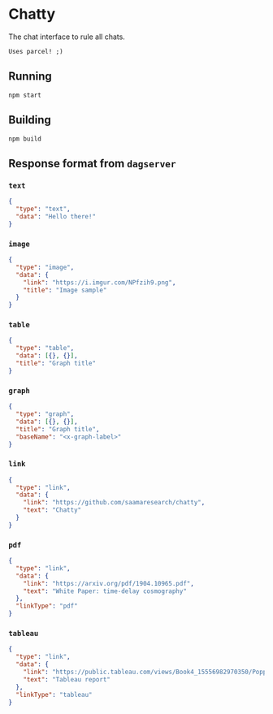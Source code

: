 # Chatty

The chat interface to rule all chats.

`Uses parcel! ;)`

## Running

```
npm start
```

## Building

```
npm build
```

## Response format from `dagserver`

### `text`

```json
{
  "type": "text",
  "data": "Hello there!"
}
```

### `image`

```json
{
  "type": "image",
  "data": {
    "link": "https://i.imgur.com/NPfzih9.png",
    "title": "Image sample"
  }
}
```

### `table`

```json
{
  "type": "table",
  "data": [{}, {}],
  "title": "Graph title"
}
```

### `graph`

```json
{
  "type": "graph",
  "data": [{}, {}],
  "title": "Graph title",
  "baseName": "<x-graph-label>"
}
```

### `link`

```json
{
  "type": "link",
  "data": {
    "link": "https://github.com/saamaresearch/chatty",
    "text": "Chatty"
  }
}
```

### `pdf`

```json
{
  "type": "link",
  "data": {
    "link": "https://arxiv.org/pdf/1904.10965.pdf",
    "text": "White Paper: time-delay cosmography"
  },
  "linkType": "pdf"
}
```

### `tableau`

```json
{
  "type": "link",
  "data": {
    "link": "https://public.tableau.com/views/Book4_15556982970350/PoppinPyramids?:embed=y&:embed_code_version=3&:loadOrderID=0&:display_count=yes",
    "text": "Tableau report"
  },
  "linkType": "tableau"
}
```
